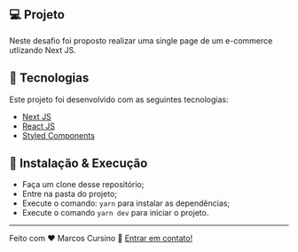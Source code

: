 ## 💻 Projeto

Neste desafio foi proposto realizar uma single page de um e-commerce utlizando Next JS.
## :rocket: Tecnologias

Este projeto foi desenvolvido com as seguintes tecnologias:

- [Next JS](https://nextjs.org/)
- [React JS](https://reactjs.org)
- [Styled Components](https://styled-components.com/)

## 🤔 Instalação & Execução

- Faça um clone desse repositório;
- Entre na pasta do projeto;
- Execute o comando: `yarn` para instalar as dependências;
- Execute o comando `yarn dev` para iniciar o projeto.

---

Feito com ♥ Marcos Cursino :wave: [Entrar em contato!](https://www.linkedin.com/in/marcos-cursino/)
